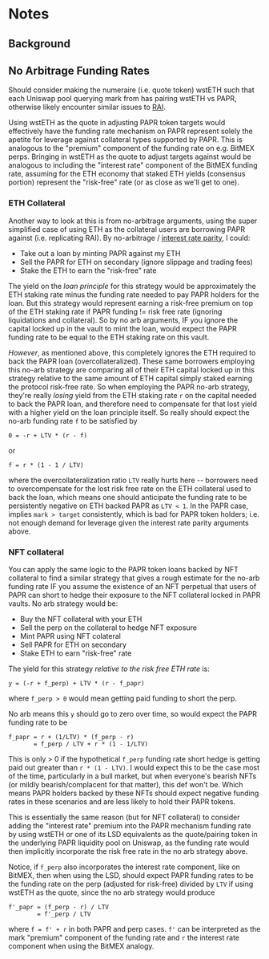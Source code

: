 # Notes

## Background


## No Arbitrage Funding Rates

Should consider making the numeraire (i.e. quote token) wstETH such that each Uniswap pool querying mark from
has pairing wstETH vs PAPR, otherwise likely encounter similar issues to [RAI](https://community.reflexer.finance/t/can-oracles-double-as-co-stakers-how-rai-like-systems-might-safely-support-staked-eth/397).

Using wstETH as the quote in adjusting PAPR token targets would effectively have the funding rate mechanism on PAPR represent solely
the apetite for leverage against collateral types supported by PAPR. This is analogous to the "premium" component of the funding
rate on e.g. BitMEX perps. Bringing in wstETH as the quote to adjust targets against would be analogous to including the "interest rate"
component of the BitMEX funding rate, assuming for the ETH economy that staked ETH yields (consensus portion) represent the "risk-free"
rate (or as close as we'll get to one).

### ETH Collateral

Another way to look at this is from no-arbitrage arguments, using the super simplified case of using ETH as the collateral
users are borrowing PAPR against (i.e. replicating RAI). By no-arbitrage / [interest rate parity](https://en.wikipedia.org/wiki/Interest_rate_parity),
I could:

- Take out a loan by minting PAPR against my ETH
- Sell the PAPR for ETH on secondary (ignore slippage and trading fees)
- Stake the ETH to earn the "risk-free" rate

The yield on the *loan principle* for this strategy would be approximately the ETH staking rate minus the funding rate needed
to pay PAPR holders for the loan. But this strategy would represent earning a risk-free premium on top of the ETH staking rate
if PAPR funding != risk free rate (ignoring liquidations and collateral). So by no arb arguments, IF you ignore the capital locked
up in the vault to mint the loan, would expect the PAPR funding rate to be equal to the ETH staking rate on this vault.

*However*, as mentioned above, this completely ignores the ETH required to back the PAPR loan (overcollateralized). These same
borrowers employing this no-arb strategy are comparing all of their ETH capital locked up in this strategy relative to the same
amount of ETH capital simply staked earning the protocol risk-free rate. So when employing the PAPR no-arb strategy, they're really
*losing* yield from the ETH staking rate `r` on the capital needed to back the PAPR loan, and therefore need to compensate for that
lost yield with a higher yield on the loan principle itself. So really should expect the no-arb funding rate `f` to be satisfied by

```
0 = -r + LTV * (r - f)
```

or

```
f = r * (1 - 1 / LTV) 
```

where the overcollateralization ratio `LTV` really hurts here -- borrowers need to overcompensate for the lost risk free rate on the
ETH collateral used to back the loan, which means one should anticipate the funding rate to be persistently negative on ETH backed PAPR
as `LTV < 1`. In the PAPR case, implies `mark > target` consistently, which is bad for PAPR token holders; i.e. not enough demand for leverage
given the interest rate parity arguments above.

### NFT collateral

You can apply the same logic to the PAPR token loans backed by NFT collateral to find a similar strategy that gives a rough estimate for
the no-arb funding rate IF you assume the existence of an NFT perpetual that users of PAPR can short to hedge their exposure to the NFT
collateral locked in PAPR vaults. No arb strategy would be:

- Buy the NFT collateral with your ETH
- Sell the perp on the collateral to hedge NFT exposure
- Mint PAPR using NFT colateral
- Sell PAPR for ETH on secondary
- Stake ETH to earn "risk-free" rate

The yield for this strategy *relative to the risk free ETH rate* is:

```
y = (-r + f_perp) + LTV * (r - f_papr)
```

where `f_perp > 0` would mean getting paid funding to short the perp.

No arb means this `y` should go to zero over time, so would expect the PAPR funding rate to be

```
f_papr = r + (1/LTV) * (f_perp - r)
       = f_perp / LTV + r * (1 - 1/LTV)
```

This is only > 0 if the hypothetical `f_perp` funding rate short hedge is getting paid out greater than `r * (1 - LTV)`. I would expect this to be
the case most of the time, particularly in a bull market, but when everyone's bearish NFTs (or mildly bearish/complacent for that matter), this def
won't be. Which means PAPR holders backed by these NFTs should expect negative funding rates in these scenarios and are less likely to hold their PAPR
tokens.

This is essentially the same reason (but for NFT collateral) to consider adding the "interest rate" premium into the PAPR mechanism funding rate by
using wstETH or one of its LSD equivalents as the quote/pairing token in the underlying PAPR liquidity pool on Uniswap, as the funding rate would then
implicitly incorporate the risk free rate in the no arb strategy above.

Notice, if `f_perp` also incorporates the interest rate component, like on BitMEX, then when using the LSD, should expect PAPR funding rates to
be the funding rate on the perp (adjusted for risk-free) divided by `LTV` if using wstETH as the quote, since the no arb strategy would produce

```
f'_papr = (f_perp - r) / LTV
        = f'_perp / LTV
```

where `f = f' + r` in both PAPR and perp cases. `f'` can be interpreted as the mark "premium" component of the funding rate and `r` the interest
rate component when using the BitMEX analogy.


